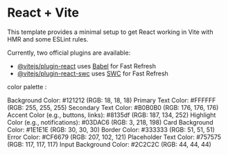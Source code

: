# React + Vite

This template provides a minimal setup to get React working in Vite with HMR and some ESLint rules.

Currently, two official plugins are available:

- [@vitejs/plugin-react](https://github.com/vitejs/vite-plugin-react/blob/main/packages/plugin-react/README.md) uses [Babel](https://babeljs.io/) for Fast Refresh
- [@vitejs/plugin-react-swc](https://github.com/vitejs/vite-plugin-react-swc) uses [SWC](https://swc.rs/) for Fast Refresh


color palette :

Background Color: #121212 (RGB: 18, 18, 18)
Primary Text Color: #FFFFFF (RGB: 255, 255, 255)
Secondary Text Color: #B0B0B0 (RGB: 176, 176, 176)
Accent Color (e.g., buttons, links): #8135df (RGB: 187, 134, 252)
Highlight Color (e.g., notifications): #03DAC6 (RGB: 3, 218, 198)
Card Background Color: #1E1E1E (RGB: 30, 30, 30)
Border Color: #333333 (RGB: 51, 51, 51)
Error Color: #CF6679 (RGB: 207, 102, 121)
Placeholder Text Color: #757575 (RGB: 117, 117, 117)
Input Background Color: #2C2C2C (RGB: 44, 44, 44)


